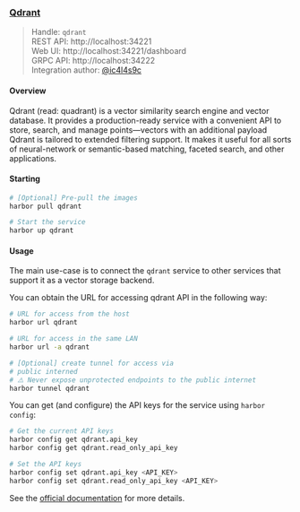 ### [Qdrant](https://github.com/qdrant/qdrant)

> Handle: `qdrant`<br/>
> REST API: http://localhost:34221<br/>
> Web UI: http://localhost:34221/dashboard<br/>
> GRPC API: http://localhost:34222<br/>
> Integration author: [@ic4l4s9c](https://github.com/ic4l4s9c)

#### Overview

Qdrant (read: quadrant) is a vector similarity search engine and vector database. It provides a production-ready service with a convenient API to store, search, and manage points—vectors with an additional payload Qdrant is tailored to extended filtering support. It makes it useful for all sorts of neural-network or semantic-based matching, faceted search, and other applications.

#### Starting

```bash
# [Optional] Pre-pull the images
harbor pull qdrant

# Start the service
harbor up qdrant
```

#### Usage

The main use-case is to connect the `qdrant` service to other services that support it as a vector storage backend.

You can obtain the URL for accessing qdrant API in the following way:

```bash
# URL for access from the host
harbor url qdrant

# URL for access in the same LAN
harbor url -a qdrant

# [Optional] create tunnel for access via
# public interned
# ⚠️ Never expose unprotected endpoints to the public internet
harbor tunnel qdrant
```

You can get (and configure) the API keys for the service using `harbor config`:

```bash
# Get the current API keys
harbor config get qdrant.api_key
harbor config get qdrant.read_only_api_key

# Set the API keys
harbor config set qdrant.api_key <API_KEY>
harbor config set qdrant.read_only_api_key <API_KEY>
```

See the [official documentation](https://qdrant.tech/documentation/) for more details.